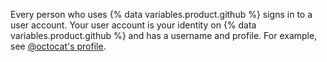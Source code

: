 Every person who uses {% data variables.product.github %} signs in to a user account. Your user account is your identity on {% data variables.product.github %} and has a username and profile. For example, see [@octocat's profile](https://github.com/octocat).
